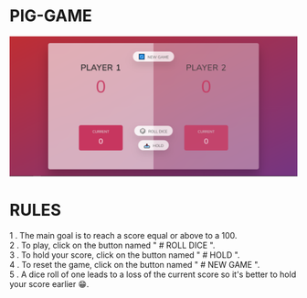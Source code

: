 # PIG-GAME

<img src="./pig-game.PNG">

# RULES

1 . The main goal is to reach a score equal or above to a 100. <br>
2 . To play, click on the button named " # ROLL DICE ". <br>
3 . To hold your score, click on the button named " # HOLD ". <br>
4 . To reset the game, click on the button named " # NEW GAME ". <br>
5 . A dice roll of one leads to a loss of the current score so it's better to hold your score earlier 😁. <br>
